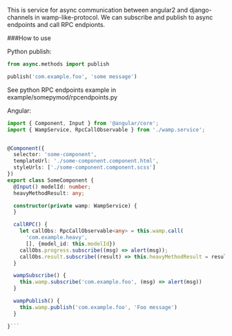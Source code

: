 This is service for async communication between angular2 and django-channels in wamp-like-protocol.
We can subscribe and publish to async endpoints and call RPC endpionts.

###How to use

Python publish:

```py
from async.methods import publish

publish('com.example.foo', 'some message')
```

See python RPC endpoints example in example/somepymod/rpcendpoints.py

Angular:

```ts
import { Component, Input } from '@angular/core';
import { WampService, RpcCallObservable } from './wamp.service';


@Component({
  selector: 'some-component',
  templateUrl: './some-component.component.html',
  styleUrls: ['./some-component.component.scss']
})
export class SomeComponent {
  @Input() modelId: number;
  heavyMethodResult: any;

  constructor(private wamp: WampService) {
  }

  callRPC() {
    let callObs: RpcCallObservable<any> = this.wamp.call(
      'com.example.heavy',
      [], {model_id: this.modelId})
    callObs.progress.subscribe((msg) => alert(msg));
    callObs.result.subscribe((result) => this.heavyMethodResult = result);
  }

  wampSubscribe() {
    this.wamp.subscribe('com.example.foo', (msg) => alert(msg))
  }

  wampPublish() {
    this.wamp.publish('com.example.foo', 'Foo message')
  }

}```